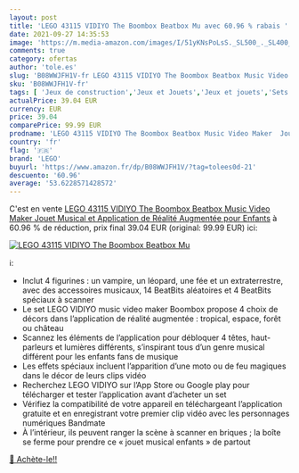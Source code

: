 ```yaml
---
layout: post
title: 'LEGO 43115 VIDIYO The Boombox Beatbox Mu avec 60.96 % rabais '
date: 2021-09-27 14:35:53
image: 'https://m.media-amazon.com/images/I/51yKNsPoLsS._SL500_._SL400_.jpg'
comments: true
category: ofertas
author: 'tole.es'
slug: 'B08WWJFH1V-fr LEGO 43115 VIDIYO The Boombox Beatbox Music Video Maker...'
sku: 'B08WWJFH1V-fr'
tags: [ 'Jeux de construction','Jeux et Jouets','Jeux et jouets','Sets de jeux de construction','lego', ]
actualPrice: 39.04 EUR
currency: EUR
price: 39.04
comparePrice: 99.99 EUR
prodname: 'LEGO 43115 VIDIYO The Boombox Beatbox Music Video Maker  Jouet Musical et Application de Réalité Augmentée pour Enfants'
country: 'fr'
flag: '🇫🇷'
brand: 'LEGO'
buyurl: 'https://www.amazon.fr/dp/B08WWJFH1V/?tag=tolees0d-21'
descuento: '60.96'
average: '53.6228571428572'
---
```


C'est en vente [LEGO 43115 VIDIYO The Boombox Beatbox Music Video Maker  Jouet Musical et Application de Réalité Augmentée pour Enfants](https://www.amazon.fr/dp/B08WWJFH1V/?tag=tolees0d-21)  à  60.96 % de réduction, prix final  39.04 EUR (original: 99.99 EUR) ici:

[![LEGO 43115 VIDIYO The Boombox Beatbox Mu](https://m.media-amazon.com/images/I/51yKNsPoLsS._SL500_._SL400_.jpg)](https://www.amazon.fr/dp/B08WWJFH1V/?tag=tolees0d-21)

ℹ️:

- Inclut 4 figurines : un vampire, un léopard, une fée et un extraterrestre, avec des accessoires musicaux, 14 BeatBits aléatoires et 4 BeatBits spéciaux à scanner
- Le set LEGO VIDIYO music video maker Boombox propose 4 choix de décors dans l’application de réalité augmentée : tropical, espace, forêt ou château
- Scannez les éléments de l’application pour débloquer 4 têtes, haut-parleurs et lumières différents, s’inspirant tous d’un genre musical différent pour les enfants fans de musique
- Les effets spéciaux incluent l’apparition d’une moto ou de feu magiques dans le décor de leurs clips vidéo
- Recherchez LEGO VIDIYO sur l’App Store ou Google play pour télécharger et tester l’application avant d’acheter un set
- Vérifiez la compatibilité de votre appareil en téléchargeant l’application gratuite et en enregistrant votre premier clip vidéo avec les personnages numériques Bandmate
- À l’intérieur, ils peuvent ranger la scène à scanner en briques ; la boîte se ferme pour prendre ce « jouet musical enfants » de partout

[🛒 Achète-le!!](https://www.amazon.fr/dp/B08WWJFH1V/?tag=tolees0d-21)
